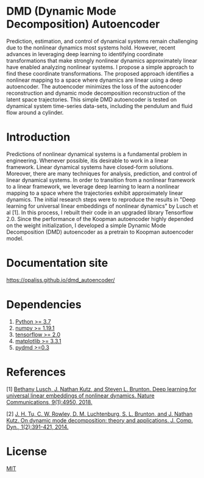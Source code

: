 # DMD (Dynamic Mode Decomposition) Autoencoder
Prediction, estimation, and control of dynamical systems remain challenging due to the nonlinear dynamics most systems hold. However, recent advances in leveraging deep learning to identifying coordinate transformations that make strongly nonlinear dynamics approximately linear have enabled analyzing nonlinear systems. I propose a simple approach to find these coordinate transformations. The proposed approach identifies a nonlinear mapping to a space where dynamics are linear using a deep autoencoder. The autoencoder minimizes the loss of the autoencoder reconstruction and dynamic mode decomposition reconstruction of the latent space trajectories. This simple DMD autoencoder is tested on dynamical system time-series data-sets, including the pendulum and fluid flow around a cylinder.

# Introduction
Predictions of nonlinear dynamical systems is a fundamental problem in engineering. Whenever possible, itis desirable to work in a linear framework. Linear dynamical systems have closed-form solutions. Moreover, there are many techniques for analysis, prediction, and control of linear dynamical systems. In order to transition from a nonlinear framework to a linear framework, we leverage deep learning to learn a nonlinear mapping to a space where the trajectories exhibit approximately linear dynamics. The initial research steps were to reproduce the results in "Deep learning for universal linear embeddings of nonlinear dynamics" by Lusch et al [1]. In this process, I rebuilt their code in an upgraded library Tensorflow 2.0. Since the performance of the Koopman autoencoder highly depended on the weight initialization, I developed a simple Dynamic Mode Decomposition (DMD) autoencoder as a pretrain to Koopman autoencoder model.

# Documentation site 
https://opaliss.github.io/dmd_autoencoder/

# Dependencies
1. [Python >= 3.7](https://www.python.org/downloads/)
1. [numpy >= 1.19.1](https://numpy.org/install/)
2. [tensorflow >= 2.0](https://www.tensorflow.org/install)
3. [matplotlib >= 3.3.1](https://matplotlib.org/users/installing.html)
4. [pydmd >=0.3](https://pypi.org/project/pydmd/)

# References
[1] [Bethany Lusch, J. Nathan Kutz, and Steven L. Brunton. Deep learning for universal linear embeddings of nonlinear dynamics. Nature Communications, 9(1):4950, 2018.](https://arxiv.org/pdf/1712.09707.pdf)

[2] [J. H. Tu, C. W. Rowley, D. M. Luchtenburg, S. L. Brunton, and J. Nathan Kutz. On dynamic mode decomposition: theory and applications. J. Comp. Dyn., 1(2):391-421, 2014.](https://arxiv.org/abs/1312.0041)


# License
[MIT]((https://choosealicense.com/licenses/mit/))

